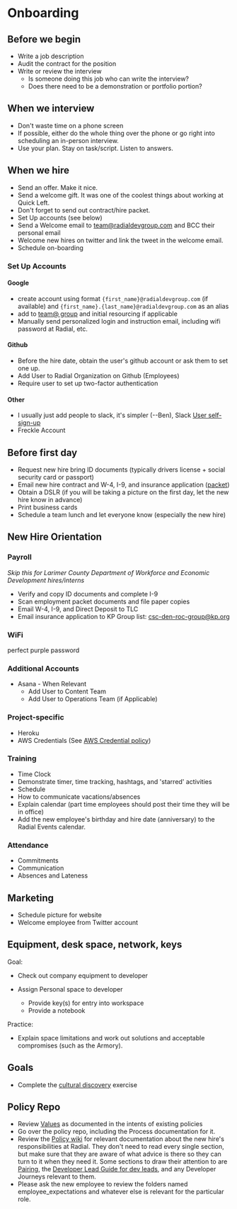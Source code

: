 # Onboarding
## Before we begin
- Write a job description
- Audit the contract for the position
- Write or review the interview
  - Is someone doing this job who can write the interview?
  - Does there need to be a demonstration or portfolio portion?
  
## When we interview
- Don't waste time on a phone screen
- If possible, either do the whole thing over the phone or go right into scheduling an in-person interview.
- Use your plan.  Stay on task/script. Listen to answers.

## When we hire
- Send an offer.  Make it nice.
- Send a welcome gift.  It was one of the coolest things about working at Quick Left.
- Don't forget to send out contract/hire packet.
- Set Up accounts (see below)
- Send a Welcome email to team@radialdevgroup.com and BCC their personal email
- Welcome new hires on twitter and link the tweet in the welcome email.
- Schedule on-boarding

### Set Up Accounts
#### Google
  - create account using format `{first_name}@radialdevgroup.com` (if available) and `{first_name}.{last_name}@radialdevgroup.com` as an alias
  - add to [team@ group](https://groups.google.com/a/radialdevgroup.com/forum/#!managemembers/team/members/active) and initial resourcing if applicable
  - Manually send personalized login and instruction email, including wifi password at Radial, etc.

#### Github
  - Before the hire date, obtain the user's github account or ask them to set one up.
  - Add User to Radial Organization on Github (Employees)
  - Require user to set up two-factor authentication

#### Other
- I usually just add people to slack, it's simpler (--Ben), Slack [User self-sign-up](https://join.slack.com/t/radialdevgroup/signup?x=x-11720792966-282636290290)
- Freckle Account

## Before first day
 - Request new hire bring ID documents (typically drivers license + social security card or passport)
 - Email new hire contract and W-4, I-9, and insurance application (<a href="https://github.com/RadialDevGroup/Policy/raw/master/documents/Complete%20Employee%20Packet%202017.pdf" target="_blank">packet</a>)
 - Obtain a DSLR (if you will be taking a picture on the first day, let the new hire know in advance)
 - Print business cards
 - Schedule a team lunch and let everyone know (especially the new hire)

## New Hire Orientation

### Payroll
*Skip this for Larimer County Department of Workforce and Economic Development hires/interns*
 - Verify and copy ID documents and complete I-9
 - Scan employment packet documents and file paper copies
 - Email W-4, I-9, and Direct Deposit to TLC
 - Email insurance application to KP Group list: <a href="mailto:csc-den-roc-group@kp.org" target="_blank">csc-den-roc-group@kp.org</a>
 
### WiFi
 perfect purple password

### Additional Accounts
- Asana - When Relevant
  - Add User to Content Team
  - Add User to Operations Team (if Applicable)

### Project-specific
- Heroku
- AWS Credentials (See [AWS Credential policy](AWS-CREDENTIAL-POLICY.md))

### Training
- Time Clock
 - Demonstrate timer, time tracking, hashtags, and 'starred' activities
- Schedule
 - How to communicate vacations/absences
 - Explain calendar (part time employees should post their time they will be in office)
 - Add the new employee's birthday and hire date (anniversary) to the Radial Events calendar.

### Attendance
  - Commitments
  - Communication
  - Absences and Lateness

## Marketing
  - Schedule picture for website
  - Welcome employee from Twitter account

## Equipment, desk space, network, keys
Goal:

  - Check out company equipment to developer
  - Assign Personal space to developer

    - Provide key(s) for entry into workspace
    - Provide a notebook

  Practice:
  - Explain space limitations and work out solutions and acceptable compromises (such as the Armory).

## Goals
- Complete the [cultural discovery](https://github.com/RadialDevGroup/Policy/wiki/Cultural-Discovery) exercise

## Policy Repo
  - Review [Values](employee_expectations/VALUES.md) as documented in the intents of existing policies
  - Go over the policy repo, including the Process documentation for it.
  - Review the [Policy wiki](https://github.com/RadialDevGroup/Policy/wiki) for relevant documentation about the new hire's responsibilities at Radial. They don't need to read every single section, but make sure that they are aware of what advice is there so they can turn to it when they need it. Some sections to draw their attention to are [Pairing](https://github.com/RadialDevGroup/Policy/wiki/Pairing), the [Developer Lead Guide for dev leads](https://github.com/RadialDevGroup/Policy/wiki/Quick-Start-Developer-Lead-Guide), and any Developer Journeys relevant to them.
  - Please ask the new employee to review the folders named employee_expectations and whatever else is relevant for the particular role.
